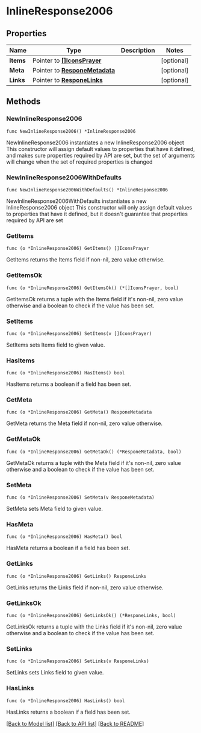 # InlineResponse2006

## Properties

Name | Type | Description | Notes
------------ | ------------- | ------------- | -------------
**Items** | Pointer to [**[]IconsPrayer**](IconsPrayer.md) |  | [optional] 
**Meta** | Pointer to [**ResponeMetadata**](respone_metadata.md) |  | [optional] 
**Links** | Pointer to [**ResponeLinks**](respone_links.md) |  | [optional] 

## Methods

### NewInlineResponse2006

`func NewInlineResponse2006() *InlineResponse2006`

NewInlineResponse2006 instantiates a new InlineResponse2006 object
This constructor will assign default values to properties that have it defined,
and makes sure properties required by API are set, but the set of arguments
will change when the set of required properties is changed

### NewInlineResponse2006WithDefaults

`func NewInlineResponse2006WithDefaults() *InlineResponse2006`

NewInlineResponse2006WithDefaults instantiates a new InlineResponse2006 object
This constructor will only assign default values to properties that have it defined,
but it doesn't guarantee that properties required by API are set

### GetItems

`func (o *InlineResponse2006) GetItems() []IconsPrayer`

GetItems returns the Items field if non-nil, zero value otherwise.

### GetItemsOk

`func (o *InlineResponse2006) GetItemsOk() (*[]IconsPrayer, bool)`

GetItemsOk returns a tuple with the Items field if it's non-nil, zero value otherwise
and a boolean to check if the value has been set.

### SetItems

`func (o *InlineResponse2006) SetItems(v []IconsPrayer)`

SetItems sets Items field to given value.

### HasItems

`func (o *InlineResponse2006) HasItems() bool`

HasItems returns a boolean if a field has been set.

### GetMeta

`func (o *InlineResponse2006) GetMeta() ResponeMetadata`

GetMeta returns the Meta field if non-nil, zero value otherwise.

### GetMetaOk

`func (o *InlineResponse2006) GetMetaOk() (*ResponeMetadata, bool)`

GetMetaOk returns a tuple with the Meta field if it's non-nil, zero value otherwise
and a boolean to check if the value has been set.

### SetMeta

`func (o *InlineResponse2006) SetMeta(v ResponeMetadata)`

SetMeta sets Meta field to given value.

### HasMeta

`func (o *InlineResponse2006) HasMeta() bool`

HasMeta returns a boolean if a field has been set.

### GetLinks

`func (o *InlineResponse2006) GetLinks() ResponeLinks`

GetLinks returns the Links field if non-nil, zero value otherwise.

### GetLinksOk

`func (o *InlineResponse2006) GetLinksOk() (*ResponeLinks, bool)`

GetLinksOk returns a tuple with the Links field if it's non-nil, zero value otherwise
and a boolean to check if the value has been set.

### SetLinks

`func (o *InlineResponse2006) SetLinks(v ResponeLinks)`

SetLinks sets Links field to given value.

### HasLinks

`func (o *InlineResponse2006) HasLinks() bool`

HasLinks returns a boolean if a field has been set.


[[Back to Model list]](../README.md#documentation-for-models) [[Back to API list]](../README.md#documentation-for-api-endpoints) [[Back to README]](../README.md)


